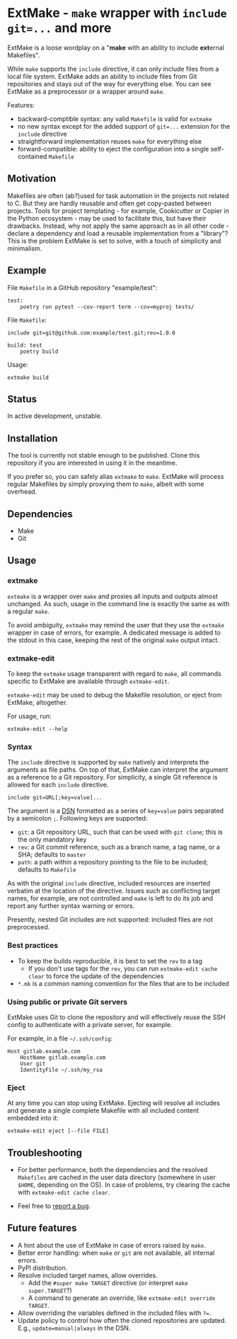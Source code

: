 # ExtMake - `make` wrapper with `include git=...` and more

ExtMake is a loose wordplay on a "**make** with an ability to include
**ext**ernal Makefiles".

While `make` supports the `include` directive, it can only include files from a
local file system. ExtMake adds an ability to include files from Git
repositories and stays out of the way for everything else. You can see ExtMake
as a preprocessor or a wrapper around `make`.

Features:

 - backward-comptible syntax: any valid `Makefile` is valid for `extmake`
 - no new syntax except for the added support of `git=...` extension for the
   `include` directive
 - straightforward implementation reuses `make` for everything else
 - forward-compatible: ability to eject the configuration into a single
   self-contained `Makefile`

## Motivation

Makefiles are often (ab?)used for task automation in the projects not related
to C. But they are hardly reusable and often get copy-pasted between projects.
Tools for project templating - for example, Cookicutter or Copier in the Python
ecosystem - may be used to facilitate this, but have their drawbacks. Instead,
why not apply the same approach as in all other code - declare a dependency and
load a reusable implementation from a "library"? This is the problem ExtMake is
set to solve, with a touch of simplicity and minimalism.

## Example

File `Makefile` in a GitHub repository "example/test":

    test:
        poetry run pytest --cov-report term --cov=myproj tests/

File `Makefile`:

    include git=git@github.com:example/test.git;rev=1.0.0

    build: test
        poetry build

Usage:

    extmake build

## Status

In active development, unstable.

## Installation

The tool is currently not stable enough to be published. Clone this repository
if you are interested in using it in the meantime.

If you prefer so, you can safely alias `extmake` to `make`. ExtMake will
process regular Makefiles by simply proxying them to `make`, albeit with some
overhead.

## Dependencies

 - Make
 - Git

## Usage

### extmake

`extmake` is a wrapper over `make` and proxies all inputs and outputs almost
unchanged. As such, usage in the command line is exactly the same as with a
regular `make`.

To avoid ambiguity, `extmake` may remind the user that they use the `extmake`
wrapper in case of errors, for example. A dedicated message is added to the
stdout in this case, keeping the rest of the original `make` output intact.

### extmake-edit

To keep the `extmake` usage transparent with regard to `make`, all commands
specific to ExtMake are available through `extmake-edit`.

`extmake-edit` may be used to debug the Makefile resolution, or eject from
ExtMake, altogether.

For usage, run:

    extmake-edit --help

### Syntax

The `include` directive is supported by `make` natively and interprets the
arguments as file paths. On top of that, ExtMake can interpret the argument as
a reference to a Git repository. For simplicity, a single Git reference is
allowed for each `include` directive.

    include git=URL[;key=value]...

The argument is a [DSN](https://en.wikipedia.org/wiki/Data_source_name)
formatted as a series of `key=value` pairs separated by a semicolon `;`.
Following keys are supported:

 - `git`: a Git repository URL, such that can be used with `git clone`; this
   is the only mandatory key
 - `rev`: a Git commit reference, such as a branch name, a tag name, or a SHA;
   defaults to `master`
 - `path`: a path within a repository pointing to the file to be included;
   defaults to `Makefile`

As with the original `include` directive, included resources are inserted
verbatim at the location of the directive. Issues such as conflicting target
names, for example, are not controlled and `make` is left to do its job and
report any further syntax warning or errors.

Presently, nested Git includes are not supported: included files are not
preprocessed.

### Best practices

 - To keep the builds reproducible, it is best to set the `rev` to a tag
     - If you don't use tags for the `rev`, you can run `extmake-edit cache
       clear` to force the update of the dependencies
 - `*.mk` is a common naming convention for the files that are to be included

### Using public or private Git servers

ExtMake uses Git to clone the repository and will effectively reuse the SSH
config to authenticate with a private server, for example.

For example, in a file `~/.ssh/config`:

    Host gitlab.example.com
        HostName gitlab.example.com
        User git
        IdentityFile ~/.ssh/my_rsa

### Eject

At any time you can stop using ExtMake. Ejecting will resolve all includes and
generate a single complete Makefile with all included content embedded into it:

    extmake-edit eject [--file FILE]

## Troubleshooting

 - For better performance, both the dependencies and the resolved `Makefiles`
   are cached in the user data directory (somewhere in user `$HOME`, depending
   on the OS). In case of problems, try clearing the cache with `extmake-edit
   cache clear`.

 - Feel free to [report a bug](https://github.com/candidtim/extmake/issues).

## Future features

 - A hint about the use of ExtMake in case of errors raised by `make`.
 - Better error handling: when `make` or `git` are not available, all internal
   errors.
 - PyPI distribution.
 - Resolve included target names, allow overrides.
   - Add the `#super make TARGET` directive (or interpret `make super.TARGET`?)
   - A command to generate an override, like `extmake-edit override TARGET`.
 - Allow overriding the variables defined in the included files with `?=`.
 - Update policy to control how often the cloned repositories are updated.
   E.g., `update=manual|always` in the DSN.
